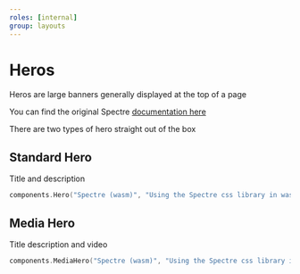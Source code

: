 ```yaml
---
roles: [internal]
group: layouts
---
```

# Heros

Heros are large banners generally displayed at the top of a page

You can find the original Spectre [documentation here](https://picturepan2.github.io/spectre/layout/hero.html)

There are two types of hero straight out of the box

## Standard Hero

Title and description

```go
components.Hero("Spectre (wasm)", "Using the Spectre css library in wasm with Go!")
```

## Media Hero

Title description and video

```go
components.MediaHero("Spectre (wasm)", "Using the Spectre css library in wasm with Go!", "cbB3QEwWMlA"),
```


